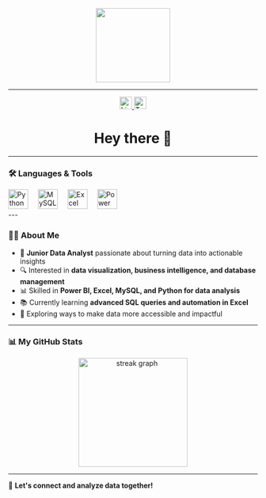 <div align="center">
  <img height="150" src="https://camo.githubusercontent.com/62da68eb62b1e5f175f7d1f0191dd89a653d7908feb22d37d4a0ab07365d6791/68747470733a2f2f6d656469612e67697068792e636f6d2f6d656469612f4d3967624264396e6244724f5475314d71782f67697068792e676966"  />
</div>

---

<div align="center">
  <a href="https://www.linkedin.com/in/your-linkedin-profile">
    <img src="https://img.shields.io/static/v1?message=LinkedIn&logo=linkedin&label=&color=0077B5&logoColor=white&labelColor=&style=for-the-badge" height="25" alt="LinkedIn logo" />
  </a>
  <a href="https://twitter.com/your-twitter">
    <img src="https://img.shields.io/static/v1?message=Twitter&logo=twitter&label=&color=1DA1F2&logoColor=white&labelColor=&style=for-the-badge" height="25" alt="Twitter logo" />
  </a>
</div>



<h1 align="center">Hey there 👋</h1>

---
### 🛠 Languages & Tools

<div align="left">
  <img src="https://cdn.jsdelivr.net/gh/devicons/devicon/icons/python/python-original.svg" height="40" alt="Python logo" />
  <img width="12" />
  <img src="https://cdn.jsdelivr.net/gh/devicons/devicon/icons/mysql/mysql-original.svg" height="40" alt="MySQL logo" />
  <img width="12" />
  <img src="https://logos-world.net/wp-content/uploads/2020/09/Microsoft-Excel-Logo.png" height="40" alt="Excel logo" />
  <img width="12" />
  <img src="https://github.com/microsoft/PowerBI-Icons/blob/main/SVG/Power-BI.svg?raw=true" height="40" alt="Power BI logo" />
</div>
---

### 👨‍💻 About Me

- 🎯 **Junior Data Analyst** passionate about turning data into actionable insights  
- 🔍 Interested in **data visualization, business intelligence, and database management**  
- 📊 Skilled in **Power BI, Excel, MySQL, and Python for data analysis**  
- 📚 Currently learning **advanced SQL queries and automation in Excel**  
- 🚀 Exploring ways to make data more accessible and impactful  

---

### 📊 My GitHub Stats

<div align="center">
  <img src="https://streak-stats.demolab.com?user=your-github-username&locale=en&mode=daily&theme=dark&hide_border=false&border_radius=5&order=3" height="220" alt="streak graph" />
</div>

---

🚀 **Let's connect and analyze data together!**
